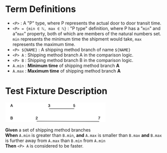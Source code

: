 # Term Definitions

* `<P>` : A "P" type, where P represents the actual door to door transit time.
* `<P> = {min ∈ ℕ, max ∈ ℕ}` : "P type" definition, where P has a "`min`" and a"`max`" property, both of which are members of the natural numbers set. `min` represents the minimum time the shipment would take, `max` represents the maximum time.  
* `<P> ${NAME}` : A shipping method branch of name `${NAME}`
* `<P> A` : Shipping method branch A in the comparison logic.
* `<P> B` : Shipping method branch B in the comparison logic.
* `A.min` : **Minimum time** of shipping method branch **A**
* `A.max` : **Maximum time** of shipping method branch **A**

# Test Fixture Description

![Test Case Illustration](fasterMinimum_slowerMaximum_skewedToSlower.png) 

**Given** a set of shipping method branches  
**When** `A.min` is greater than `B.min`, **and** `A.max` is smaller than `B.max`  **and** `B.max` is further away from `A.max` than `B.min` from `A.min`    
**Then** `<P> A` is considered to be faster.
